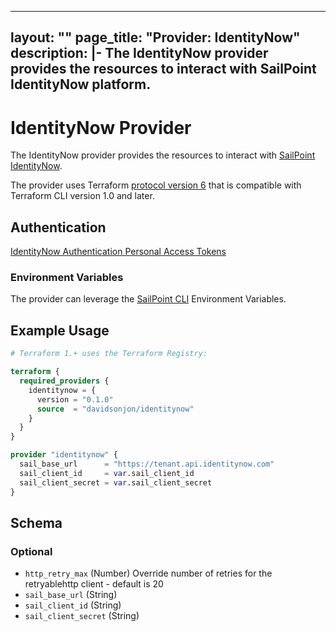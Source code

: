 
---
layout: ""
page_title: "Provider: IdentityNow"
description: |-
  The IdentityNow provider provides the resources to interact with SailPoint IdentityNow platform.
---

# IdentityNow Provider

The IdentityNow provider provides the resources to interact with [SailPoint IdentityNow](https://www.sailpoint.com/products/identitynow).

The provider uses Terraform [protocol version 6](https://developer.hashicorp.com/terraform/plugin/terraform-plugin-protocol#protocol-version-6) that is compatible with Terraform CLI version 1.0 and later.

## Authentication

[IdentityNow Authentication Personal Access Tokens](https://developer.sailpoint.com/docs/api/authentication/#generate-a-personal-access-token)

### Environment Variables

The provider can leverage the [SailPoint CLI](https://github.com/sailpoint-oss/sailpoint-cli) Environment Variables.

## Example Usage

```terraform
# Terraform 1.+ uses the Terraform Registry:

terraform {
  required_providers {
    identitynow = {
      version = "0.1.0"
      source  = "davidsonjon/identitynow"
    }
  }
}

provider "identitynow" {
  sail_base_url      = "https://tenant.api.identitynow.com"
  sail_client_id     = var.sail_client_id
  sail_client_secret = var.sail_client_secret
}
```

<!-- schema generated by tfplugindocs -->
## Schema

### Optional

- `http_retry_max` (Number) Override number of retries for the retryablehttp client - default is 20
- `sail_base_url` (String)
- `sail_client_id` (String)
- `sail_client_secret` (String)
